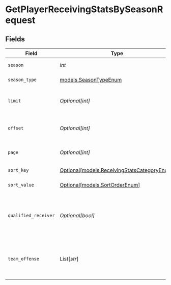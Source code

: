 # GetPlayerReceivingStatsBySeasonRequest


## Fields

| Field                                                                                  | Type                                                                                   | Required                                                                               | Description                                                                            | Example                                                                                |
| -------------------------------------------------------------------------------------- | -------------------------------------------------------------------------------------- | -------------------------------------------------------------------------------------- | -------------------------------------------------------------------------------------- | -------------------------------------------------------------------------------------- |
| `season`                                                                               | *int*                                                                                  | :heavy_check_mark:                                                                     | Season year                                                                            | 2025                                                                                   |
| `season_type`                                                                          | [models.SeasonTypeEnum](../models/seasontypeenum.md)                                   | :heavy_check_mark:                                                                     | Type of season                                                                         | REG                                                                                    |
| `limit`                                                                                | *Optional[int]*                                                                        | :heavy_minus_sign:                                                                     | Maximum number of players to return                                                    | 3                                                                                      |
| `offset`                                                                               | *Optional[int]*                                                                        | :heavy_minus_sign:                                                                     | Number of records to skip for pagination                                               | 0                                                                                      |
| `page`                                                                                 | *Optional[int]*                                                                        | :heavy_minus_sign:                                                                     | Page number for pagination                                                             | 1                                                                                      |
| `sort_key`                                                                             | [Optional[models.ReceivingStatsCategoryEnum]](../models/receivingstatscategoryenum.md) | :heavy_minus_sign:                                                                     | Field to sort by                                                                       |                                                                                        |
| `sort_value`                                                                           | [Optional[models.SortOrderEnum]](../models/sortorderenum.md)                           | :heavy_minus_sign:                                                                     | Sort direction                                                                         | DESC                                                                                   |
| `qualified_receiver`                                                                   | *Optional[bool]*                                                                       | :heavy_minus_sign:                                                                     | Filter to only qualified receivers (minimum target threshold)                          | false                                                                                  |
| `team_offense`                                                                         | List[*str*]                                                                            | :heavy_minus_sign:                                                                     | Filter by specific team IDs (supports multiple teams)                                  | [<br/>"3000",<br/>"3900"<br/>]                                                         |